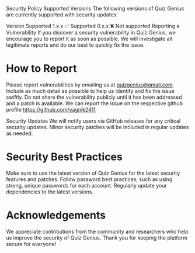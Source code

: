 Security Policy
Supported Versions
The following versions of Quiz Genius are currently supported with security updates:

Version	Supported
1.x.x	✅ Supported
0.x.x	❌ Not supported
Reporting a Vulnerability
If you discover a security vulnerability in Quiz Genius, we encourage you to report it as soon as possible. We will investigate all legitimate reports and do our best to quickly fix the issue.

# How to Report
Please report vulnerabilities by emailing us at quizgenius@gmail.com. Include as much detail as possible to help us identify and fix the issue swiftly.
Do not share the vulnerability publicly until it has been addressed and a patch is available.
We can report the issue on the respective github profile  https://github.com/yagnik2411

Security Updates
We will notify users via GitHub releases for any critical security updates.
Minor security patches will be included in regular updates as needed.

# Security Best Practices
Make sure to use the latest version of Quiz Genius for the latest security features and patches.
Follow password best practices, such as using strong, unique passwords for each account.
Regularly update your dependencies to the latest versions.

# Acknowledgements
We appreciate contributions from the community and researchers who help us improve the security of Quiz Genius. Thank you for keeping the platform secure for everyone!
